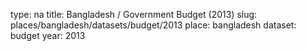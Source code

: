 type: na
title: Bangladesh / Government Budget (2013)
slug: places/bangladesh/datasets/budget/2013
place: bangladesh
dataset: budget
year: 2013
